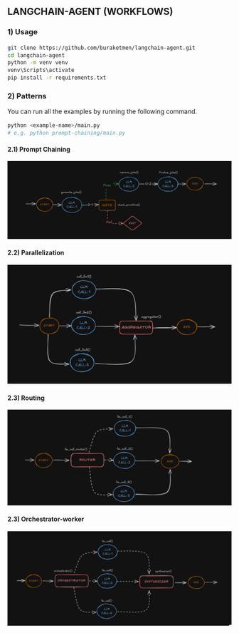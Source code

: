 ## LANGCHAIN-AGENT (WORKFLOWS)

### 1) Usage

```bash
git clone https://github.com/buraketmen/langchain-agent.git
cd langchain-agent
python -m venv venv
venv\Scripts\activate
pip install -r requirements.txt
```

### 2) Patterns

You can run all the examples by running the following command.

```bash
python <example-name>/main.py
# e.g. python prompt-chaining/main.py
```

#### 2.1) Prompt Chaining

![Promp-chaining Flow](./prompt-chaining/flow.png)

#### 2.2) Parallelization

![Parallelization Flow](./parallelization/flow.png)

#### 2.3) Routing

![Routing Flow](./routing/flow.png)

#### 2.3) Orchestrator-worker

![Routing Flow](./orchestrator-worker/flow.png)
